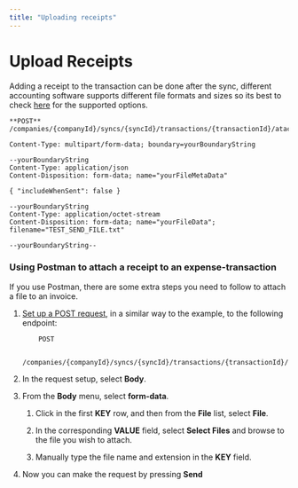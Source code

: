 ```yaml
---
title: "Uploading receipts"
---
```


# Upload Receipts

Adding a receipt to the transaction can be done after the sync, different accounting software supports different file formats and sizes so its best to check [here](/data-model/accounting/-attachments#options-for-pushing-attachments-to-the-accounting-platform) for the supported options.

```http
**POST**
/companies/{companyId}/syncs/{syncId}/transactions/{transactionId}/atachments
```

```
Content-Type: multipart/form-data; boundary=yourBoundaryString

--yourBoundaryString
Content-Type: application/json
Content-Disposition: form-data; name="yourFileMetaData"

{ "includeWhenSent": false }

--yourBoundaryString
Content-Type: application/octet-stream
Content-Disposition: form-data; name="yourFileData"; filename="TEST_SEND_FILE.txt"

--yourBoundaryString--
```

### Using Postman to attach a receipt to an expense-transaction

If you use Postman, there are some extra steps you need to follow to attach a file to an invoice.

1.  [Set up a POST request](/using-postman-to-call-the-api), in a similar way to the example, to the following endpoint:

    ```http
        POST

        /companies/{companyId}/syncs/{syncId}/transactions/{transactionId}/atachments
    ```
2.  In the request setup, select **Body**.

3.  From the **Body** menu, select **form-data**.

    1.  Click in the first **KEY** row, and then from the **File** list, select **File**.

    2.  In the corresponding **VALUE** field, select **Select Files** and browse to the file you wish to attach.

    3.  Manually type the file name and extension in the **KEY** field.

4.  Now you can make the request by pressing **Send**
